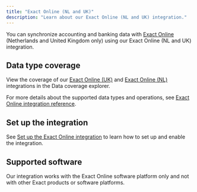 ```yaml
---
title: "Exact Online (NL and UK)"
description: "Learn about our Exact Online (NL and UK) integration."
---
```


You can synchronize accounting and banking data with <a className="external" href="https://www.exact.com/software/exact-online" target="_blank">Exact Online</a> (Netherlands and United Kingdom only) using our Exact Online (NL and UK) integration.

## Data type coverage

View the coverage of our <a className="external" href="https://knowledge.codat.io/supported-features/accounting?view=tab-by-integration&integrationKey=pbbf" target="_blank">Exact Online (UK)</a> and <a className="external" href="https://knowledge.codat.io/supported-features/accounting?view=tab-by-integration&integrationKey=qudb" target="_blank">Exact Online (NL)</a> integrations in the Data coverage explorer.

For more details about the supported data types and operations, see [Exact Online integration reference](/integrations/accounting/exact-online/exact-online-integration-reference).

## Set up the integration

See [Set up the Exact Online integration](/integrations/accounting/exact-online/accounting-exact-setup) to learn how to set up and enable the integration.

## Supported software

Our integration works with the Exact Online software platform only and not with other Exact products or software platforms.
